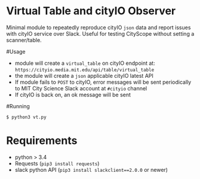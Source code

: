 # Virtual Table and cityIO Observer

Minimal module to repeatedly reproduce cityIO `json` data and report issues with cityIO service over Slack. Useful for testing CityScope without setting a scanner/table.

#Usage

- module will create a `virtual_table` on cityIO endpoint at: `https://cityio.media.mit.edu/api/table/virtual_table`
- the module will create a `json` applicable cityIO latest API
- If module fails to `POST` to cityIO, error messages will be sent periodically to MIT City Science Slack account at `#cityio` channel
- If cityIO is back on, an ok message will be sent

#Running

`$ python3 vt.py`

# Requirements

- python > 3.4
- Requests (`pip3 install requests`)
- slack python API (`pip3 install slackclient==2.0.0` or newer)
